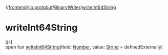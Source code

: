 //[frontend](../../../index.md)/[lib.protobuf](../index.md)/[BinaryWriter](index.md)/[writeInt64String](write-int64-string.md)

# writeInt64String

[js]\
open fun [writeInt64String](write-int64-string.md)(field: [Number](https://kotlinlang.org/api/latest/jvm/stdlib/kotlin/-number/index.html), value: [String](https://kotlinlang.org/api/latest/jvm/stdlib/kotlin/-string/index.html) = definedExternally)
